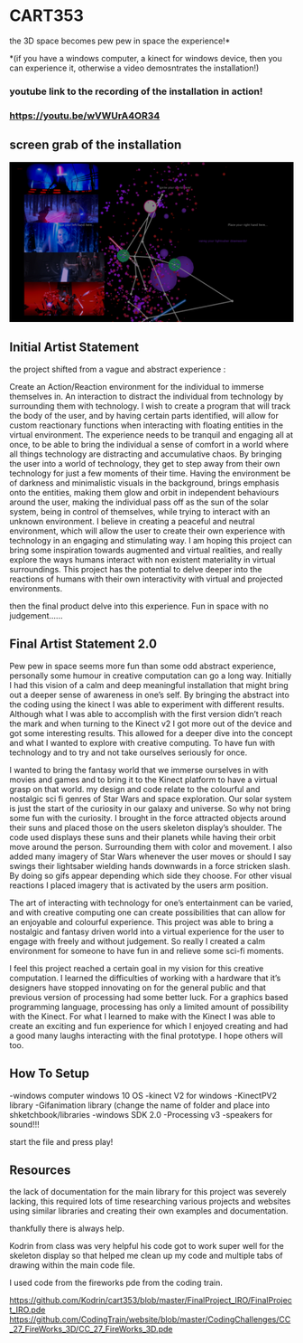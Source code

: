 # CART353

the 3D space becomes pew pew in space the experience!*

*(if you have a windows computer, a kinect for windows device, then you can experience it, otherwise a video demosntrates the installation!)

### youtube link to the recording of the installation in action!
### https://youtu.be/wVWUrA4OR34


## screen grab of the installation

![alt text](https://github.com/WonderPotato/CART353/blob/master/Final%20Prototype/capturetake1.PNG "take1")



## Initial Artist Statement

the project shifted from a vague and abstract experience :

Create an Action/Reaction environment for the individual to immerse themselves in. An interaction to distract the individual from technology by surrounding them with technology. I wish to create a program that will track the body of the user, and by having certain parts identified, will allow for custom reactionary functions when interacting with floating entities in the virtual environment. The experience needs to be tranquil and engaging all at once, to be able to bring the individual a sense of comfort in a world where all things technology are distracting and accumulative chaos. By bringing the user into a world of technology, they get to step away from their own technology for just a few moments of their time. Having the environment be of darkness and minimalistic visuals in the background, brings emphasis onto the entities, making them glow and orbit in independent behaviours around the user, making the individual pass off as the sun of the solar system, being in control of themselves, while trying to interact with an unknown environment. I believe in creating a peaceful and neutral environment, which will allow the user to create their own experience with technology in an engaging and stimulating way. I am hoping this project can bring some inspiration towards augmented and virtual realities, and really explore the ways humans interact with non existent materiality in virtual surroundings. This project has the potential to delve deeper into the reactions of humans with their own interactivity with virtual and projected environments.

then the final product delve into this experience. Fun in space with no judgement......

## Final Artist Statement 2.0

Pew pew in space seems more fun than some odd abstract experience, personally some humour in creative computation can go a long way.
Initially I had this vision of a calm and deep meaningful installation that might bring out a deeper sense of awareness in one’s self. By bringing the abstract into the coding using the kinect I was able to experiment with different results. Although what I was able to accomplish with the first version didn’t reach the mark and when turning to the Kinect v2 I got more out of the device and got some interesting results.   This allowed for a deeper dive into the concept and what I wanted to explore with creative computing. To have fun with technology and to try and not take ourselves seriously for once. 

I wanted to bring the fantasy world that we immerse ourselves in with movies and games and to bring it to the Kinect platform to have a virtual grasp on that world.  my design and code relate to the colourful and nostalgic sci fi genres of Star Wars and space exploration. Our solar system is just the start of the curiosity in our galaxy and universe. So why not bring some fun with the curiosity. I brought in the force attracted objects around their suns and placed those on the users skeleton display’s shoulder.  The code used displays these suns and their planets while having their orbit move around the person. Surrounding them with color and movement. I also added many imagery of Star Wars whenever the user moves or should I say swings their lightsaber wielding hands downwards in a force stricken slash. By doing so gifs appear depending which side they choose. For other visual reactions I placed imagery that is activated by the users arm position.   

The art of interacting with technology for one’s entertainment can be varied, and with creative computing one can create possibilities that can allow for an enjoyable and colourful experience. This project was able to bring a nostalgic and fantasy driven world into a virtual experience for the user to engage with freely and without judgement. 
So really I created a calm environment for someone to have fun in and relieve some sci-fi moments. 

I feel this project reached a certain goal in my vision for this creative computation. I learned the difficulties of working with a hardware that it’s designers have stopped innovating on for the general public and that previous version of processing had some better luck.  For a graphics based programming language, processing has only a limited amount of possibility with the Kinect. For what I learned to make with the Kinect I was able to create an exciting and fun experience for which I enjoyed creating and had a good many laughs interacting with the final prototype. I hope others will too. 


## How To Setup

-windows computer windows 10 OS
-kinect V2 for windows
-KinectPV2 library 
-Gifanimation library (change the name of folder and place into shketchbook/libraries
-windows SDK 2.0
-Processing v3
-speakers for sound!!!


start the file and press play!



## Resources

the lack of documentation for the main library for this project was severely lacking, this required lots of time researching various projects and websites using similar libraries and creating their own examples and documentation.

thankfully there is always help.

Kodrin from class was very helpful his code got to work super well for the skeleton display so that helped me clean up my code and multiple tabs of drawing within the main code file. 

I used code from the fireworks pde  from the coding train.

https://github.com/Kodrin/cart353/blob/master/FinalProject_IRO/FinalProject_IRO.pde
https://github.com/CodingTrain/website/blob/master/CodingChallenges/CC_27_FireWorks_3D/CC_27_FireWorks_3D.pde
